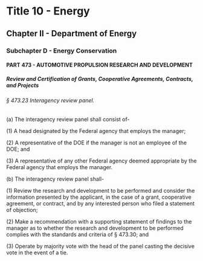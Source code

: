 
# Title 10 - Energy
## Chapter II - Department of Energy
### Subchapter D - Energy Conservation
#### PART 473 - AUTOMOTIVE PROPULSION RESEARCH AND DEVELOPMENT
##### Review and Certification of Grants, Cooperative Agreements, Contracts, and Projects
###### § 473.23 Interagency review panel.

(a) The interagency review panel shall consist of-

(1) A head designated by the Federal agency that employs the manager;

(2) A representative of the DOE if the manager is not an employee of the DOE; and

(3) A representative of any other Federal agency deemed appropriate by the Federal agency that employs the manager.

(b) The interagency review panel shall-

(1) Review the research and development to be performed and consider the information presented by the applicant, in the case of a grant, cooperative agreement, or contract, and by any interested person who filed a statement of objection;

(2) Make a recommendation with a supporting statement of findings to the manager as to whether the research and development to be performed complies with the standards and criteria of § 473.30; and

(3) Operate by majority vote with the head of the panel casting the decisive vote in the event of a tie.
